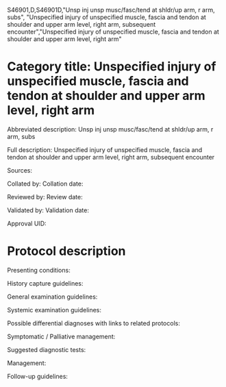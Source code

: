 S46901,D,S46901D,"Unsp inj unsp musc/fasc/tend at shldr/up arm, r arm, subs", "Unspecified injury of unspecified muscle, fascia and tendon at shoulder and upper arm level, right arm, subsequent encounter","Unspecified injury of unspecified muscle, fascia and tendon at shoulder and upper arm level, right arm"
# Category title: Unspecified injury of unspecified muscle, fascia and tendon at shoulder and upper arm level, right arm

Abbreviated description: Unsp inj unsp musc/fasc/tend at shldr/up arm, r arm, subs

Full description: Unspecified injury of unspecified muscle, fascia and tendon at shoulder and upper arm level, right arm, subsequent encounter

Sources:

Collated by:
Collation date:

Reviewed by:
Review date:

Validated by:
Validation date:

Approval UID:

# Protocol description

Presenting conditions:

History capture guidelines:

General examination guidelines:

Systemic examination guidelines:

Possible differential diagnoses with links to related protocols:

Symptomatic / Palliative management:

Suggested diagnostic tests:

Management:

Follow-up guidelines:
